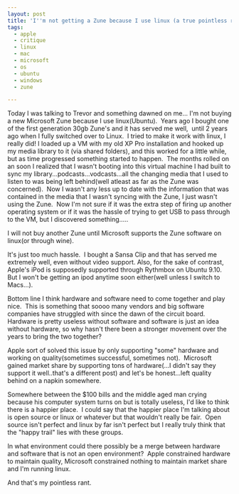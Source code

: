 ```yaml
---
layout: post
title: 'I''m not getting a Zune because I use linux (a true pointless rant)'
tags:
  - apple
  - critique
  - linux
  - mac
  - microsoft
  - os
  - ubuntu
  - windows
  - zune

---
```


Today I was talking to Trevor and something dawned on me... I'm not buying a new Microsoft Zune because I use linux(Ubuntu).  Years ago I bought one of the first generation 30gb Zune's and it has served me well,  until 2 years ago when I fully switched over to Linux.  I tried to make it work with linux, I really did! I loaded up a VM with my old XP Pro installation and hooked up my media library to it (via shared folders), and this worked for a little while, but as time progressed something started to happen.  The months rolled on an soon I realized that I wasn't booting into this virtual machine I had built to sync my library...podcasts...vodcasts...all the changing media that I used to listen to was being left behind(well atleast as far as the Zune was concerned).  Now I wasn't any less up to date with the information that was contained in the media that I wasn't syncing with the Zune, I just wasn't using the Zune.  Now I'm not sure if it was the extra step of firing up another operating system or if it was the hassle of trying to get USB to pass through to the VM, but I discovered something.....

I will not buy another Zune until Microsoft supports the Zune software on linux(or through wine).

It's just too much hassle.  I bought a Sansa Clip and that has served me extremely well, even without video support. Also, for the sake of contrast, Apple's iPod is supposedly supported through Rythmbox on Ubuntu 9.10.  But I won't be getting an ipod anytime soon either(well unless I switch to Macs...).

Bottom line I think hardware and software need to come together and play nice.  This is something that soooo many vendors and big software companies have struggled with since the dawn of the circuit board.  Hardware is pretty useless without software and software is just an idea without hardware, so why hasn't there been a stronger movement over the years to bring the two together?

Apple sort of solved this issue by only supporting "some" hardware and working on quality(sometimes successful, sometimes not).  Microsoft gained market share by supporting tons of hardware(...I didn't say they support it well..that's a different post) and let's be honest...left quality behind on a napkin somewhere.

Somewhere between the $100 bills and the middle aged man crying because his computer system turns on but is totally useless, I'd like to think there is a happier place.  I could say that the happier place I'm talking about is open source or linux or whatever but that wouldn't really be fair.  Open source isn't perfect and linux by far isn't perfect but I really truly think that the "happy trail" lies with these groups.

In what environment could there possibly be a merge between hardware and software that is not an open environment?  Apple constrained hardware to maintain quality, Microsoft constrained nothing to maintain market share and I'm running linux.

And that's my pointless rant.
